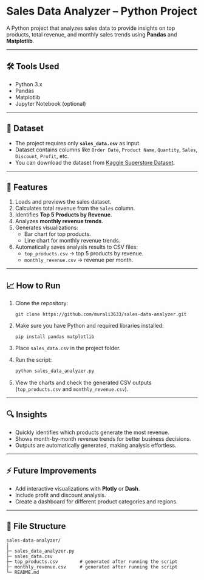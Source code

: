 

# Sales Data Analyzer – Python Project

A Python project that analyzes sales data to provide insights on top products, total revenue, and monthly sales trends using **Pandas** and **Matplotlib**.

---

## 🛠️ Tools Used
- Python 3.x
- Pandas
- Matplotlib
- Jupyter Notebook (optional)

---

## 📂 Dataset
- The project requires only **`sales_data.csv`** as input.
- Dataset contains columns like `Order Date`, `Product Name`, `Quantity`, `Sales`, `Discount`, `Profit`, etc.
- You can download the dataset from [Kaggle Superstore Dataset](https://www.kaggle.com/datasets/vivek468/superstore-dataset-final).

---

## 🚀 Features
1. Loads and previews the sales dataset.
2. Calculates total revenue from the `Sales` column.
3. Identifies **Top 5 Products by Revenue**.
4. Analyzes **monthly revenue trends**.
5. Generates visualizations:
   - Bar chart for top products.
   - Line chart for monthly revenue trends.
6. Automatically saves analysis results to CSV files:
   - `top_products.csv` → top 5 products by revenue.
   - `monthly_revenue.csv` → revenue per month.

---

## 📈 How to Run
1. Clone the repository:
   ```
   git clone https://github.com/murali3633/sales-data-analyzer.git

2. Make sure you have Python and required libraries installed:

   ```
   pip install pandas matplotlib
   ```
3. Place `sales_data.csv` in the project folder.
4. Run the script:

   ```bash
   python sales_data_analyzer.py
   ```
5. View the charts and check the generated CSV outputs (`top_products.csv` and `monthly_revenue.csv`).

---

## 🔍 Insights

* Quickly identifies which products generate the most revenue.
* Shows month-by-month revenue trends for better business decisions.
* Outputs are automatically generated, making analysis effortless.

---

## ⚡ Future Improvements

* Add interactive visualizations with **Plotly** or **Dash**.
* Include profit and discount analysis.
* Create a dashboard for different product categories and regions.

---

## 📂 File Structure

```
sales-data-analyzer/
│
├─ sales_data_analyzer.py
├─ sales_data.csv
├─ top_products.csv        # generated after running the script
├─ monthly_revenue.csv     # generated after running the script
└─ README.md

